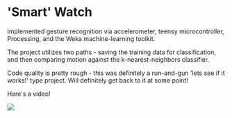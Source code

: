 # 'Smart' Watch

Implemented gesture recognition via accelerometer, teensy microcontroller, Processing, and the Weka machine-learning toolkit.

The project utilizes two paths - saving the training data for classification, and then comparing motion against the k-nearest-neighbors classifier.

Code quality is pretty rough - this was definitely a run-and-gun 'lets see if it works!' type project. Will definitely get back to it at some point!

Here's a video!

[![](https://img.youtube.com/vi/QlbmrC6vFtc/0.jpg)](https://www.youtube.com/watch?v=QlbmrC6vFtc)
